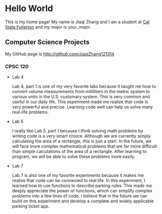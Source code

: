# Hello World

This is my home page! My name is Jiaqi Zhang and I am a student at [Cal State Fullerton](http://www.fullerton.edu/) and my major is your_major.

## Computer Science Projects

My GitHub page is http://github.com/JiaqiZhang121314

### CPSC 120
* Lab 4
  
    Lab 4, part 1 is one of my very favorite labs because it taught me how to
    convert volume measurements from milliliters in the metric system to
    various units in the U.S. customary system. This is very common and useful
    in our daily life. This experiment made me realize that code is very
    powerful and precise. Learning code well can help us solve many real-life
    problems.
* Lab 5
  
    I really like Lab 5, part 1 because I think solving math problems by writing
    code is a very smart choice. Although we are currently simply calculating 
    the area of ​​a rectangle, this is just a start. In the future, we will face 
    more complex mathematical problems that are far more difficult than simple
    calculations of the area of ​​a rectangle. After learning to program, we will
    be able to solve these problems more easily.
* Lab 7
  
    Lab 7 is also one of my favorite experiments because it makes me realize that
    code can be connected to real life. In this experiment, I learned how to use
    functions to describe parking rules. This made me deeply appreciate the power
    of functions, which can simplify complex problems into a few lines of code. I
    believe that in the future we can build on this experiment and develop a
    complete and widely applicable parking ticket app.

